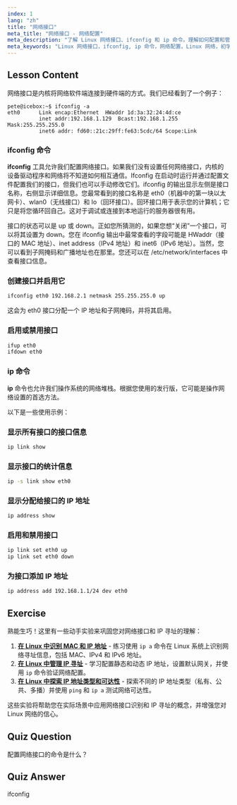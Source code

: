 ```yaml
---
index: 1
lang: "zh"
title: "网络接口"
meta_title: "网络接口 - 网络配置"
meta_description: "了解 Linux 网络接口、ifconfig 和 ip 命令。理解如何配置和管理网络设置。开始您的 Linux 网络之旅！"
meta_keywords: "Linux 网络接口，ifconfig, ip 命令，网络配置，Linux 网络，初学者，教程，指南"
---
```


## Lesson Content

网络接口是内核将网络软件端连接到硬件端的方式。我们已经看到了一个例子：

```plaintext
pete@icebox:~$ ifconfig -a
eth0      Link encap:Ethernet  HWaddr 1d:3a:32:24:4d:ce
          inet addr:192.168.1.129  Bcast:192.168.1.255  Mask:255.255.255.0
          inet6 addr: fd60::21c:29ff:fe63:5cdc/64 Scope:Link
```

### ifconfig 命令

**ifconfig** 工具允许我们配置网络接口。如果我们没有设置任何网络接口，内核的设备驱动程序和网络将不知道如何相互通信。Ifconfig 在启动时运行并通过配置文件配置我们的接口，但我们也可以手动修改它们。ifconfig 的输出显示左侧是接口名称，右侧显示详细信息。您最常看到的接口名称是 eth0（机器中的第一块以太网卡）、wlan0（无线接口）和 lo（回环接口）。回环接口用于表示您的计算机；它只是将您循环回自己。这对于调试或连接到本地运行的服务器很有用。

接口的状态可以是 up 或 down。正如您所猜测的，如果您想“关闭”一个接口，可以将其设置为 down。您在 ifconfig 输出中最常查看的字段可能是 HWaddr（接口的 MAC 地址）、inet address（IPv4 地址）和 inet6（IPv6 地址）。当然，您可以看到子网掩码和广播地址也在那里。您还可以在 /etc/network/interfaces 中查看接口信息。

### 创建接口并启用它

```bash
ifconfig eth0 192.168.2.1 netmask 255.255.255.0 up
```

这会为 eth0 接口分配一个 IP 地址和子网掩码，并将其启用。

### 启用或禁用接口

```bash
ifup eth0
ifdown eth0
```

### ip 命令

**ip** 命令也允许我们操作系统的网络堆栈。根据您使用的发行版，它可能是操作网络设置的首选方法。

以下是一些使用示例：

### 显示所有接口的接口信息

```bash
ip link show
```

### 显示接口的统计信息

```bash
ip -s link show eth0
```

### 显示分配给接口的 IP 地址

```bash
ip address show
```

### 启用和禁用接口

```bash
ip link set eth0 up
ip link set eth0 down
```

### 为接口添加 IP 地址

```bash
ip address add 192.168.1.1/24 dev eth0
```

## Exercise

熟能生巧！这里有一些动手实验来巩固您对网络接口和 IP 寻址的理解：

1. **[在 Linux 中识别 MAC 和 IP 地址](https://labex.io/zh/labs/comptia-identify-mac-and-ip-addresses-in-linux-592731)** - 练习使用 `ip a` 命令在 Linux 系统上识别网络寻址信息，包括 MAC、IPv4 和 IPv6 地址。
2. **[在 Linux 中管理 IP 寻址](https://labex.io/zh/labs/comptia-manage-ip-addressing-in-linux-592736)** - 学习配置静态和动态 IP 地址，设置默认网关，并使用 `ip` 命令验证网络配置。
3. **[在 Linux 中探索 IP 地址类型和可达性](https://labex.io/zh/labs/comptia-explore-ip-address-types-and-reachability-in-linux-592780)** - 探索不同的 IP 地址类型（私有、公共、多播）并使用 `ping` 和 `ip a` 测试网络可达性。

这些实验将帮助您在实际场景中应用网络接口识别和 IP 寻址的概念，并增强您对 Linux 网络的信心。

## Quiz Question

配置网络接口的命令是什么？

## Quiz Answer

ifconfig
